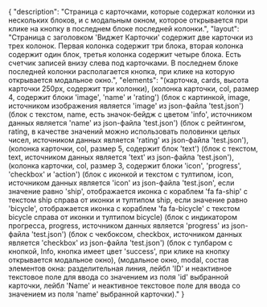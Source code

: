 {
"description": "Страница с карточками, которые содержат колонки из нескольких блоков, и с модальным окном, которое открывается при клике на кнопку в последнем блоке последней колонки.",
"layout": "Страница с заголовком 'Виджет Карточки' содержит две карточки из трех колонок. Первая колонка содержит три блока, вторая колонка содержит один блок, третья колонка содержит четыре блока. Есть счетчик записей внизу слева под карточками. В последнем блоке последней колонки располагается кнопка, при клике на которую открывается модальное окно.",
"elements": "(карточка, cards, высота карточки 250px, содержит три колонки),
(колонка карточки, col, размер 4, содержит блоки 'image', 'name' и 'rating')
(блок с картинкой, image, источником изображения является 'image' из json-файла 'test.json')
(блок с текстом, name, есть значок-бейдж с цветом 'info', источником данных является 'name' из json-файла 'test.json')
(блок с рейтингом, rating, в качестве значений можно использовать половинки целых чисел, источником данных является 'rating' из json-файла 'test.json'),
(колонка карточки, col, размер 5, содержит блок 'text')
(блок с текстом, text, источником данных является 'text' из json-файла 'test.json'),
(колонка карточки, col, размер 3, содержит блоки 'icon', 'progress', 'checkbox' и 'action')
(блок с иконкой и текстом с тултипом, icon, источником данных является 'icon' из json-файла 'test.json', если значение равно 'ship', отображается иконка с кораблем 'fa fa-ship' с текстом ship справа от иконки и тултипом ship, если значение равно 'bicycle', отображается иконка с кораблем 'fa fa-bicycle' с текстом bicycle справа от иконки и тултипом bicycle)
(блок с индикатором прогресса, progress, источником данных является 'progress' из json-файла 'test.json')
(блок с чекбоксом, checkbox, источником данных является 'checkbox' из json-файла 'test.json')
(блок с тулбаром с кнопкой, Info, кнопка имеет цвет 'success', при клике на кнопку открывается модальное окно),
(модальное окно, modal, состав элементов окна: разделительная линия, лейбл 'ID' и неактивное текстовое поле для ввода со значением из поля 'id' выбранной карточки, лейбл 'Name' и неактивное текстовое поле для ввода со значением из поля 'name' выбранной карточки)."
}